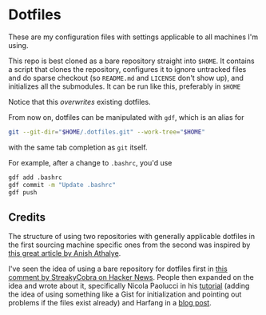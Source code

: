 # Dotfiles

These are my configuration files with settings applicable to all machines I'm
using.

This repo is best cloned as a bare repository straight into `$HOME`.
It contains a script that clones the repository, configures it to ignore
untracked files and do sparse checkout (so `README.md` and `LICENSE` don't show
up), and initializes all the submodules. It can be run like this, preferably in `$HOME`


Notice that this *overwrites* existing dotfiles.

From now on, dotfiles can be manipulated with `gdf`, which is an alias for

```bash
git --git-dir="$HOME/.dotfiles.git" --work-tree="$HOME"
```

with the same tab completion as `git` itself.

For example, after a change to `.bashrc`, you'd use

```bash
gdf add .bashrc
gdf commit -m "Update .bashrc"
gdf push
```

## Credits

The structure of using two repositories with generally applicable dotfiles in
the first sourcing machine specific ones from the second was inspired by [this
great article by Anish Athalye][3].

I've seen the idea of using a bare repository for dotfiles first in [this
comment by StreakyCobra on Hacker News][4]. People then expanded on the idea
and wrote about it, specifically Nicola Paolucci in his [tutorial][5] (adding
the idea of using something like a Gist for initialization and pointing out
problems if the files exist already) and Harfang in a [blog post][6].

[1]: https://github.com/bewuethr/dotfiles-local
[2]: https://gist.github.com/bewuethr/4d044f84989cb430a8b9c46dc4ea75c9
[3]: http://www.anishathalye.com/2014/08/03/managing-your-dotfiles
[4]: https://news.ycombinator.com/item?id=11071754
[5]: https://www.atlassian.com/git/tutorials/dotfiles
[6]: https://harfangk.github.io/2016/09/18/manage-dotfiles-with-a-git-bare-repository.html
